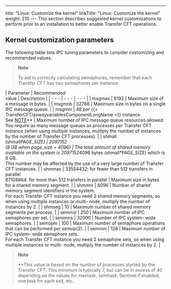 ---
title: "Linux: Customize the kernel"
linkTitle: "Linux: Customize the kernel"
weight: 210
--- This section describes suggested kernel customizations to perform prior to an installation to better enable Transfer CFT operations.

## Kernel customization parameters

The following table lists IPC tuning parameters to consider customizing and recommended values.

> **Note**
>
> To aid in correctly calculating semaphores, remember that each Transfer CFT has two semaphores per instance.

| Parameter  | Recommended<br/> value | Description  |
| - - - | - - - | - - - |
| msgmax  | 8192  | Maximum size of a message in bytes.  |
| msgmnb  | 32768  | Maximum size in bytes on a single IPC message queue.  |
| msgmni  | 48 per {{< TransferCFT/axwayvariablesComponentLongName  >}} instance<br/> See [NOTE](#note_linux)** | Maximum number of IPC message queue resources allowed.<br/> You require as many message queues as processes per Transfer CFT instance (when using multiple instances, multiply the number of instances by the number of Transfer CFT processes). |
| shmall<br/> (shmall*PAGE_SIZE) | 2097152<br/> (8 GB when page_size = 4096) | The total amount of shared memory available on the system is 2097152*4096 bytes (shmall*PAGE_SIZE) which is 8 GB.<br/> This number may be affected by the use of a very large number of Transfer CFT instances. |
| shmmax  | 33554432: for fewer than 512 transfers in parallel<br/> 67108864: for more than 512 transfers in parallel | Maximum size in bytes for a shared memory segment.  |
| shmmni  | 4096  | Number of shared memory segment identifiers in the system.<br/> For each Transfer CFT instance you need 2 shared memory segments, so when using multiple instances or multi- node, multiply the number of instances by 2. |
| shmseg  | 10  | Maximum number of shared memory segments per process.  |
| semmsl  | 250  | Maximum number of IPC semaphores per set.  |
| semmns  | 32000  | Number of IPC system- wide semaphores.  |
| semopm  | 100  | Maximum number of semaphore operations that can be performed per semop(2).  |
| semmni  | 128  | Maximum number of IPC system- wide semaphore sets.<br/> For each Transfer CFT instance you need 2 semaphore sets, so when using multiple instances or multi- node, multiply the number of instances by 2. |

> **Note**
>
> \*\*This value is based on the number of processes started by the Transfer CFT. This minimum is typically 7, but can be in excess of 40 depending on the values for maxtask, sslmtask, Sentinel if enabled, one task for each exit, etc.
